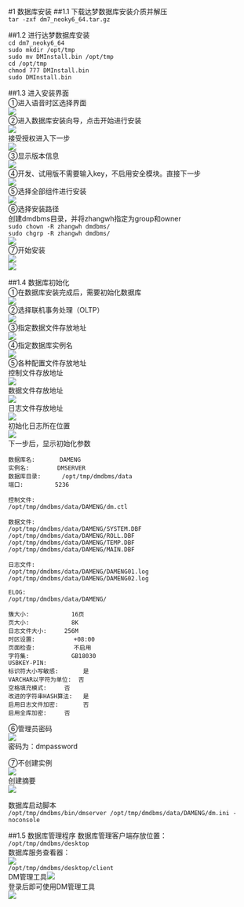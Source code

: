 #1 数据库安装
##1.1 下载达梦数据库安装介质并解压  
`tar -zxf dm7_neoky6_64.tar.gz`  

##1.2 进行达梦数据库安装  
`cd dm7_neoky6_64`  
`sudo mkdir /opt/tmp`  
`sudo mv DMInstall.bin /opt/tmp`  
`cd /opt/tmp`  
`chmod 777 DMInstall.bin`  
`sudo DMInstall.bin`  

##1.3 进入安装界面  
①进入语音时区选择界面  
![](./img/1.png)  
②进入数据库安装向导，点击开始进行安装  
![](./img/2.png)  
接受授权进入下一步  
![](./img/3.png)  
③显示版本信息  
![](./img/4.png)  
④开发、试用版不需要输入key，不启用安全模块。直接下一步  
![](./img/5.png)  
⑤选择全部组件进行安装  
![](./img/6.png)  
⑥选择安装路径  
创建dmdbms目录，并将zhangwh指定为group和owner  
`sudo chown -R zhangwh dmdbms/`  
`sudo chgrp -R zhangwh dmdbms/`  
![](./img/7.png)  
⑦开始安装  
![](./img/8.png)  
![](./img/9.png)  

##1.4 数据库初始化  
①在数据库安装完成后，需要初始化数据库  
![](./img/10.png)  
②选择联机事务处理（OLTP）  
![](./img/11.png)  
③指定数据文件存放地址  
![](./img/12.png)  
④指定数据库实例名  
![](./img/13.png)  
⑤各种配置文件存放地址  
控制文件存放地址  
![](./img/14.png)  
数据文件存放地址  
![](./img/15.png)  
日志文件存放地址  
![](./img/16.png)  
初始化日志所在位置  
![](./img/17.png)  
下一步后，显示初始化参数  
~~~
数据库名:		DAMENG  
实例名:		DMSERVER  
数据库目录:		/opt/tmp/dmdbms/data  
端口:			5236  

控制文件:  
/opt/tmp/dmdbms/data/DAMENG/dm.ctl  
 
数据文件:  
/opt/tmp/dmdbms/data/DAMENG/SYSTEM.DBF  
/opt/tmp/dmdbms/data/DAMENG/ROLL.DBF  
/opt/tmp/dmdbms/data/DAMENG/TEMP.DBF  
/opt/tmp/dmdbms/data/DAMENG/MAIN.DBF  

日志文件:  
/opt/tmp/dmdbms/data/DAMENG/DAMENG01.log  
/opt/tmp/dmdbms/data/DAMENG/DAMENG02.log  

ELOG:  
/opt/tmp/dmdbms/data/DAMENG/  

簇大小:			16页  
页大小:			8K  
日志文件大小:		256M  
时区设置:			+08:00  
页面检查:			不启用  
字符集:			GB18030  
USBKEY-PIN:			
标识符大小写敏感:		是  
VARCHAR以字符为单位:	否  
空格填充模式:		否  
改进的字符串HASH算法:	是  
启用日志文件加密:		否  
启用全库加密:		否  
~~~

⑥管理员密码   
![](./img/18.png)  
密码为：dmpassword

⑦不创建实例  
![](./img/19.png)  
创建摘要  
![](./img/20.png)  

数据库启动脚本  
`/opt/tmp/dmdbms/bin/dmserver /opt/tmp/dmdbms/data/DAMENG/dm.ini -noconsole`  

##1.5 数据库管理程序
数据库管理客户端存放位置：  
`/opt/tmp/dmdbms/desktop`   
数据库服务查看器：  
![](./img/21.png)  
`/opt/tmp/dmdbms/desktop/client`  
DM管理工具![](./img/22.png)  
登录后即可使用DM管理工具  
![](./img/23.png)  

